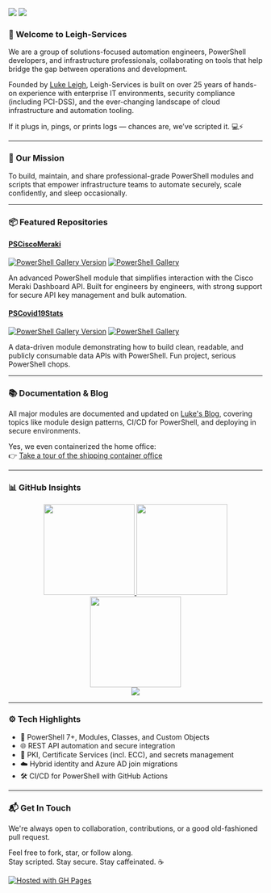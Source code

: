 ![](https://hit.yhype.me/github/profile?user_id=600150)
![](https://komarev.com/ghpvc/?username=Leigh-Services)

### 👋 Welcome to Leigh-Services

We are a group of solutions-focused automation engineers, PowerShell developers, and infrastructure professionals, collaborating on tools that help bridge the gap between operations and development.

Founded by [Luke Leigh](https://github.com/BanterBoy), Leigh-Services is built on over 25 years of hands-on experience with enterprise IT environments, security compliance (including PCI-DSS), and the ever-changing landscape of cloud infrastructure and automation tooling.

If it plugs in, pings, or prints logs — chances are, we’ve scripted it. 💻⚡

---

### 🚀 Our Mission

To build, maintain, and share professional-grade PowerShell modules and scripts that empower infrastructure teams to automate securely, scale confidently, and sleep occasionally.

---

### 📦 Featured Repositories

#### [PSCiscoMeraki](https://github.com/Leigh-Services/PSCiscoMeraki)

[![PowerShell Gallery Version](https://img.shields.io/powershellgallery/v/PSCiscoMeraki?label=PSCiscoMeraki&logo=powershell&style=plastic)](https://www.powershellgallery.com/packages/PSCiscoMeraki)
[![PowerShell Gallery](https://img.shields.io/powershellgallery/dt/PSCiscoMeraki?style=plastic)](https://www.powershellgallery.com/packages/PSCiscoMeraki)

An advanced PowerShell module that simplifies interaction with the Cisco Meraki Dashboard API. Built for engineers by engineers, with strong support for secure API key management and bulk automation.

#### [PSCovid19Stats](https://github.com/Leigh-Services/PSCovid19Stats)

[![PowerShell Gallery Version](https://img.shields.io/powershellgallery/v/PSCovid19Stats?label=PSCovid19Stats&logo=powershell&style=plastic)](https://www.powershellgallery.com/packages/PSCovid19Stats)
[![PowerShell Gallery](https://img.shields.io/powershellgallery/dt/PSCovid19Stats?style=plastic)](https://www.powershellgallery.com/packages/PSCovid19Stats)

A data-driven module demonstrating how to build clean, readable, and publicly consumable data APIs with PowerShell. Fun project, serious PowerShell chops.

---

### 📚 Documentation & Blog

All major modules are documented and updated on [Luke's Blog](https://blog.lukeleigh.com/), covering topics like module design patterns, CI/CD for PowerShell, and deploying in secure environments.

Yes, we even containerized the home office:  
👉 [Take a tour of the shipping container office](https://blog.lukeleigh.com/blog/build/Container-refurb-v6.0/)

---

### 📊 GitHub Insights

<p align="center">
<a href="https://github.com/BanterBoy">
  <img height="180em" src="https://github-readme-stats-eight-theta.vercel.app/api?username=BanterBoy&show_icons=true&theme=tokyonight&include_all_commits=true&count_private=true&hide_border=true"/>
  <img height="180em" src="https://github-readme-stats-eight-theta.vercel.app/api/top-langs/?username=BanterBoy&hide_border=true&cache_seconds=1800&layout=compact&langs_count=8&theme=tokyonight"/> 
  <br/>
  <img height="180em" src="https://github-readme-streak-stats.herokuapp.com/?user=BanterBoy&theme=buefy-dark&hide_border=true&background=1a1b27"/>
  <br/>
  <img src="https://github-profile-trophy.vercel.app/?username=BanterBoy&margin-w=10&no-frame=true&row=1&theme=darkhub"/>
  </a>
</p>

---

### ⚙️ Tech Highlights

- 🔧 PowerShell 7+, Modules, Classes, and Custom Objects
- 🌐 REST API automation and secure integration
- 🔐 PKI, Certificate Services (incl. ECC), and secrets management
- ☁️ Hybrid identity and Azure AD join migrations
- 🛠️ CI/CD for PowerShell with GitHub Actions

---

### 📬 Get In Touch

We're always open to collaboration, contributions, or a good old-fashioned pull request.

Feel free to fork, star, or follow along.  
Stay scripted. Stay secure. Stay caffeinated. ☕

[![Hosted with GH Pages](https://img.shields.io/badge/Hosted_with-GitHub_Pages-blue?logo=github&logoColor=white)](https://github.com/BanterBoy/ "GitHub Profile page")
